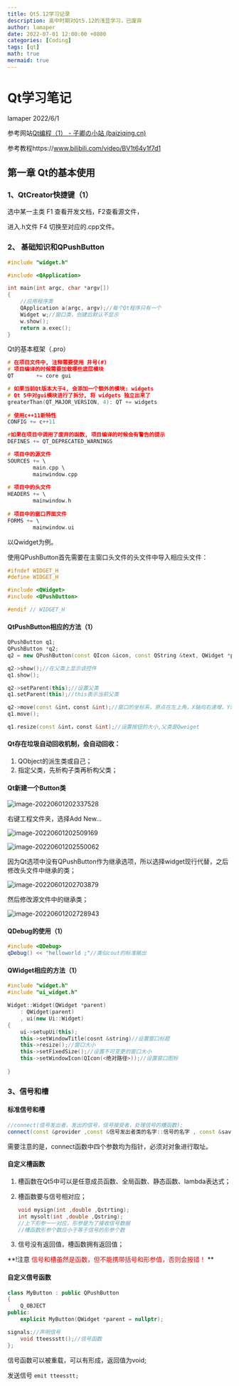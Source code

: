 ```yaml
---
title: Qt5.12学习记录
description: 高中时期对Qt5.12的浅显学习，已废弃
author: lamaper
date: 2022-07-01 12:00:00 +0800
categories: [Coding]
tags: [qt]
math: true
mermaid: true
---
```


# Qt学习笔记

lamaper  2022/6/1

参考网站[Qt编程（1） - 子卿の小站 (baiziqing.cn)](http://www.baiziqing.cn/index.php/archives/26/)

参考教程https://www.bilibili.com/video/BV1t64y1f7d1

## 第一章 Qt的基本使用

### 1、QtCreator快捷键（1）

选中某一主类 F1 查看开发文档，F2查看源文件，

进入.h文件 F4 切换至对应的.cpp文件。

### 2、 基础知识和QPushButton

```c++
#include "widget.h"

#include <QApplication>

int main(int argc, char *argv[])
{
    //应用程序类
    QApplication a(argc, argv);//每个Qt程序只有一个
    Widget w;//窗口类，创建后默认不显示
    w.show();
    return a.exec();
}

```

Qt的基本框架（.pro）

```c++
# 在项目文件中, 注释需要使用 井号(#)
# 项目编译的时候需要加载哪些底层模块
QT       += core gui 

# 如果当前Qt版本大于4, 会添加一个额外的模块: widgets
# Qt 5中对gui模块进行了拆分, 将 widgets 独立出来了
greaterThan(QT_MAJOR_VERSION, 4): QT += widgets
   
# 使用c++11新特性
CONFIG += c++11

#如果在项目中调用了废弃的函数, 项目编译的时候会有警告的提示  
DEFINES += QT_DEPRECATED_WARNINGS

# 项目中的源文件
SOURCES += \
        main.cpp \
        mainwindow.cpp
  
# 项目中的头文件
HEADERS += \
        mainwindow.h
  
# 项目中的窗口界面文件
FORMS += \
        mainwindow.ui
```

以Qwidget为例。

使用QPushButton首先需要在主窗口头文件的头文件中导入相应头文件：

```c++
#ifndef WIDGET_H
#define WIDGET_H

#include <QWidget>
#include <QPushButton>

#endif // WIDGET_H
```

#### QtPushButton相应的方法（1）

```c++
QPushButton q1;
QPushButton *q2;
q2 = new QPushButton(const QIcon &icon, const QString &text, QWidget *parent = nullptr);//(按钮图标, 按钮上显示的文字, QWidget类型的父类-表示q2依附于某类)

q2->show();//在父类上显示该控件
q1.show();

q2->setParent(this);//设置父类
q1.setParent(this);//this表示当前父类

q2->move(const &int，const &int);//窗口的坐标系，原点在左上角，X轴向右递增，Y轴向下递增，理论上不存在负轴
q1.move();

q1.resize(const &int，const &int);//设置按钮的大小,父类是Qweiget
```

#### Qt存在垃圾自动回收机制，会自动回收：

1. QObject的派生类或自己；
2. 指定父类，先析构子类再析构父类；

#### Qt新建一个Button类

![image-20220601202337528](E:\lamaper\QtNote\image-20220601202337528.png)

右键工程文件夹，选择Add New...

![image-20220601202509169](E:\lamaper\QtNote\image-20220601202509169.png)

![image-20220601202550062](E:\lamaper\QtNote\image-20220601202550062.png)

因为Qt选项中没有QPushButton作为继承选项，所以选择widget现行代替，之后修改头文件中继承的类；

![image-20220601202703879](E:\lamaper\QtNote\image-20220601202703879.png)

然后修改源文件中的继承类；

![image-20220601202728943](E:\lamaper\QtNote\image-20220601202728943.png)

#### QDebug的使用（1）

```c++
#include <QDebug>
qDebug() << "helloworld ;"//类似cout的标准输出
```

#### QWidget相应的方法（1）

```c++
#include "widget.h"
#include "ui_widget.h"

Widget::Widget(QWidget *parent)
    : QWidget(parent)
    , ui(new Ui::Widget)
{
    ui->setupUi(this);
    this->setWindowTitle(cosnt &string)//设置窗口标题
    this->resize();//窗口大小
    this->setFixedSize();//设置不可变更的窗口大小
    this->setWindowIcon(QIcon(<绝对路径>));//设置窗口图标
    
}

```

### 3、信号和槽

#### 标准信号和槽

```c++
//connect(信号发出者，发出的信号，信号接受者，处理信号的槽函数);
connect(const &provider ,const &信号发出者类的名字::信号的名字 , const &saver , &处理信号者类的名字::槽的名字);
```

需要注意的是，connect函数中四个参数均为指针，必须对对象进行取址。

#### 自定义槽函数

1. 槽函数在Qt5中可以是任意成员函数、全局函数、静态函数、lambda表达式；

2. 槽函数要与信号相对应；

   ```c++
   void mysign(int ,double ,Qstrting);
   int mysolt(int ,double ,Qstring);
   //上下形参一一对应，形参是为了接收信号数据
   //槽函数形参个数应小于等于信号的形参个数
   ```

3. 信号没有返回值，槽函数拥有返回值；

**!注意<font color="#dd0000"> 信号和槽虽然是函数，但不能携带括号和形参值，否则会报错！</font> **

#### 自定义信号函数

```c++
class MyButton : public QPushButton
{
    Q_OBJECT
public:
    explicit MyButton(QWidget *parent = nullptr);

signals://声明信号
    void tteessstt();//信号函数
};
```

信号函数可以被重载，可以有形成，返回值为void;

发送信号 `emit tteesstt;`

